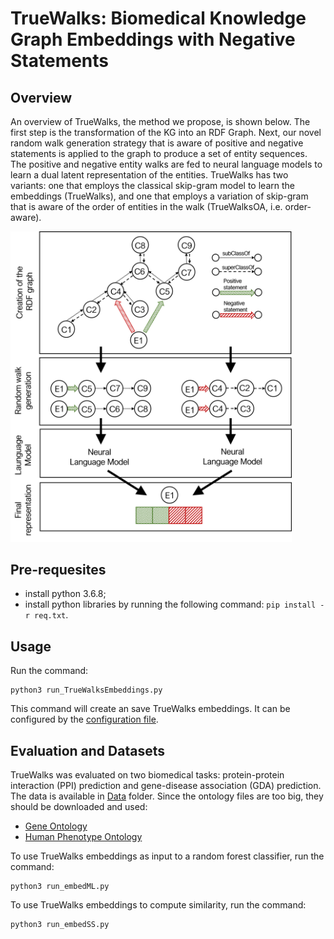 # TrueWalks: Biomedical Knowledge Graph Embeddings with Negative Statements

## Overview

An overview of TrueWalks, the method we propose, is shown below. The first step is the transformation of the KG into an RDF Graph. Next, our novel random walk generation strategy that is aware of positive and negative statements is applied to the graph to produce a set of entity sequences. The positive and negative entity walks are fed to neural language models to learn a dual latent representation of the entities. TrueWalks has two variants: one that employs the classical skip-gram model to learn the embeddings (TrueWalks), and one that employs a variation of skip-gram that is aware of the order of entities in the walk (TrueWalksOA, i.e. order-aware). 

<img src="https://github.com/liseda-lab/TrueWalks/blob/main/TrueWalks.png" width="450"/>


## Pre-requesites
* install python 3.6.8;
* install python libraries by running the following command:  ```pip install -r req.txt```.


## Usage

Run the command:
```
python3 run_TrueWalksEmbeddings.py  
```

This command will create an save TrueWalks embeddings. It can be configured by the [configuration file](https://github.com/liseda-lab/TrueWalks/blob/main/configuration.py).


## Evaluation and Datasets

TrueWalks was evaluated on two biomedical tasks: protein-protein interaction (PPI) prediction and gene-disease association (GDA) prediction. The data is available in [Data](https://github.com/liseda-lab/TrueWalks/blob/main/Data) folder. Since the ontology files are too big, they should be downloaded and used:
* [Gene Ontology](http://release.geneontology.org/2021-09-01/ontology/index.html)
* [Human Phenotype Ontology](https://hpo.jax.org/app/data/ontology)

To use TrueWalks embeddings as input to a random forest classifier, run the command:
```
python3 run_embedML.py  
```

To use TrueWalks embeddings to compute similarity, run the command:
```
python3 run_embedSS.py  
```
